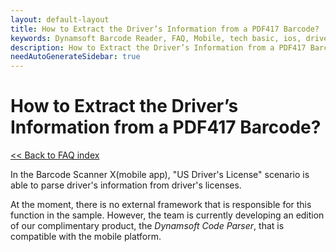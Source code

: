 ```yaml
---
layout: default-layout
title: How to Extract the Driver’s Information from a PDF417 Barcode? 
keywords: Dynamsoft Barcode Reader, FAQ, Mobile, tech basic, ios, driver license, info
description: How to Extract the Driver’s Information from a PDF417 Barcode? 
needAutoGenerateSidebar: true
---
```


# How to Extract the Driver’s Information from a PDF417 Barcode? 

[<< Back to FAQ index](index.html)

In the Barcode Scanner X(mobile app), "US Driver's License" scenario is able to parse driver's information from driver's licenses.

At the moment, there is no external framework that is responsible for this function in the sample. However, the team is currently developing an edition of our complimentary product, the *Dynamsoft Code Parser*, that is compatible with the mobile platform.